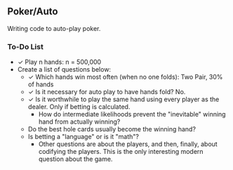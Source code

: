 ## Poker/Auto

Writing code to auto-play poker.

### To-Do List
- ✓ Play n hands: n = 500,000
- Create a list of questions below:
  - ✓ Which hands win most often (when no one folds): Two Pair, 30% of hands
  - ✓ Is it necessary for auto play to have hands fold? No.
  - ✓ Is it worthwhile to play the same hand using every player as the dealer. Only if betting is calculated.
    - How do intermediate likelihoods prevent the "inevitable" winning hand from actually winning?
  - Do the best hole cards usually become the winning hand?
  - Is betting a "language" or is it "math"?
    - Other questions are about the players, and then, finally, about codifying the players. This is the only interesting modern question about the game.
